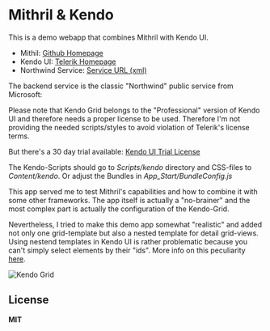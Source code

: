 Mithril & Kendo 
===============

This is a demo webapp that combines Mithril with Kendo UI.

* Mithil:   <a href="http://lhorie.github.io/mithril">Github Homepage</a>
* Kendo UI: <a href="http://www.telerik.com/kendo-ui1">Telerik Homepage</a>
* Northwind Service: <a href="http://services.odata.org/Northwind/Northwind.svc">Service URL (xml)</a>

The backend service is the classic "Northwind" public service from Microsoft:  

Please note that Kendo Grid belongs to the "Professional" version of Kendo UI and therefore needs a proper license to be used.
Therefore I'm not providing the needed scripts/styles to avoid violation of Telerik's license terms.

But there's a 30 day trial available: <a href="http://www.telerik.com/download/kendo-ui">Kendo UI Trial License</a>

The Kendo-Scripts should go to *Scripts/kendo* directory and CSS-files to *Content/kendo*.
Or adjust the Bundles in *App_Start/BundleConfig.js*

This app served me to test Mithril's capabilities and how to combine it with some other frameworks.
The app itself is actually a "no-brainer" and the most complex part is actually the configuration of the Kendo-Grid.

Nevertheless, I tried to make this demo app somewhat "realistic" and added not only one grid-template but also a nested template for detail grid-views. 
Using nestend templates in Kendo UI is rather problematic because you can't simply select elements by their "ids". More info on this peculiarity <a href="http://blog.falafel.com/nested-templates-kendo-ui/">here</a>.

![Kendo Grid](http://f33.imgup.net/mithril8f2b.png "KendoGrid")

**License**
---------
**MIT**